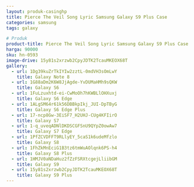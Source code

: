 ```yaml
---
layout: produk-casinghp
title: Pierce The Veil Song Lyric Samsung Galaxy S9 Plus Case
categories: samsung
tags: galaxy

# Produk
product-title: Pierce The Veil Song Lyric Samsung Galaxy S9 Plus Case
harga: 90000
sku: hn-0593
image-drive: 15y81s2xrzwb2CpyJDTK2TcauMKEOX68T
gallery:
  - url: 1Dg39kuZrTkIYIw2zztL-0mdVH3sOmLwY
    title: Galaxy Note 8
  - url: 1G88aDm2K6W8JjAgde-YvDUMaHMh9sQKW
    title: Galaxy S6
  - url: 1FuLzuxhtd-ei-CwMoOh7hKWBLlOHXuxj
    title: Galaxy S6 Edge
  - url: 1ALgSM64r61k56DBBkpIkj_JUI-DpTByG
    title: Galaxy S6 Edge Plus
  - url: 17-ncp8Gw-3EiSF7_H2UHJ-CUg4KFIirO
    title: Galaxy S7
  - url: 1-q_uveqADNlDKDSCGFSnU9QYpZ0owAw7
    title: Galaxy S7 Edge
  - url: 1PfZCVDFFT9RLlyEY_5caS1k6udeMfzlo
    title: Galaxy S8
  - url: 1FhZkMnEciG1B3tz6tmWuAOlqnk6PS-h4
    title: Galaxy S8 Plus
  - url: 1HMJV0aNDaHuz2fZzFSRXtcgejLliibGM
    title: Galaxy S9
  - url: 15y81s2xrzwb2CpyJDTK2TcauMKEOX68T
    title: Galaxy S9 Plus
---
```

